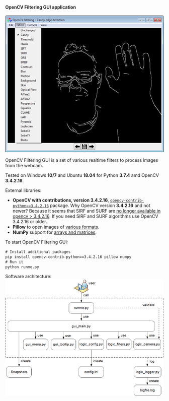 #### OpenCV Filtering GUI application

![OpenCV Filtering GUI](data/2019.09.29-opencv-filtering-gui.png)

OpenCV Filtering GUI is a set of various realtime filters
to process images from the webcam.

Tested on Windows **10/7** and Ubuntu **18.04** for Python **3.7.4** amd OpenCV **3.4.2.16**.

External libraries:
   * **OpenCV with contributions, version 3.4.2.16**, [`opencv-contrib-python==3.4.2.16`](https://pypi.org/project/opencv-contrib-python) package.
     Why OpenCV version **3.4.2.16** and not newer? Because it seems that SIRF and SURF are
     [no longer available in opencv > 3.4.2.16](https://github.com/DynaSlum/satsense/issues/13).
     If you need SIRF and SURF algorithms use OpenCV 3.4.2.16 or older.
   * **Pillow** to open images of [various formats](https://pillow.readthedocs.io/en/stable/handbook/image-file-formats.html).
   * **NumPy** support for [arrays and matrices](https://numpy.org/).

To start OpenCV Filtering GUI:
```shell script
# Install additional packages
pip install opencv-contrib-python==3.4.2.16 pillow numpy
# Run it
python runme.py
```

Software architecture:
![Software architecture](data/2019.09.29-opencv-filtering-architecture.png)
